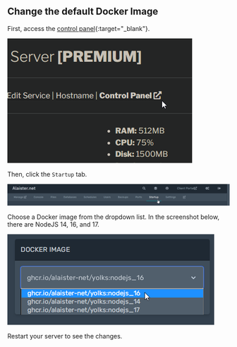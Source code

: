 ## Change the default Docker Image
First, access the [control panel](https://panel.alaister.net){:target="_blank"}.

![](../../assets/portal/open_panel.png)

Then, click the `Startup` tab.

![](../../assets/panel/startup_nav.png)

Choose a Docker image from the dropdown list. In the screenshot below, there are NodeJS 14, 16, and 17.

![](../../assets/panel/startup_image.png)

Restart your server to see the changes.
